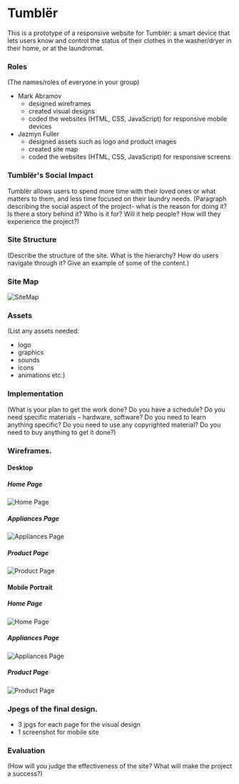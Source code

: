 # Tumblër

This is a prototype of a responsive website for Tumblër: a smart device that lets users know and control the status of their clothes in the washer/dryer in their home, or at the laundromat.

### Roles
(The names/roles of everyone in your group)
* Mark Abramov
    * designed wireframes
    * created visual designs
    * coded the websites (HTML, CSS, JavaScript) for responsive mobile devices
* Jazmyn Fuller
    * designed assets such as logo and product images
    * created site map
    * coded the websites (HTML, CSS, JavaScript) for responsive screens

### Tumblër's Social Impact

Tumblër allows users to spend more time with their loved ones or what matters to them, and less time focused on their laundry needs. 
(Paragraph describing the social aspect of the project- what is the reason for doing it? Is there a story behind it? Who is it for? Will it help people? How will they experience the project?)

### Site Structure
 (Describe the structure of the site. What is the hierarchy? How do users navigate through it? Give an example of some of the content.)

### Site Map
![SiteMap](https://github.com/JazmynFuller/iot-tumbler/blob/master/wireframes/sitemap.jpg?raw=true)

### Assets
 (List any assets needed: 
 * logo
 * graphics
 * sounds
 * icons
 * animations
 etc.)

### Implementation
(What is your plan to get the work done? Do you have a
   schedule? Do you need specific materials – hardware, software? Do you need to
    learn anything specific? Do you need to use any copyrighted material? Do you
    need to buy anything to get it done?)
    
### Wireframes. 
#### Desktop
##### Home Page
![Home Page](https://github.com/JazmynFuller/iot-tumbler/blob/master/wireframes/HOME%20PAGE%20desktop.png?raw=true)
##### Appliances Page
![Appliances Page](https://github.com/JazmynFuller/iot-tumbler/blob/master/wireframes/APPLIANCES%20desktop.png?raw=true)
##### Product Page
![Product Page](https://github.com/JazmynFuller/iot-tumbler/blob/master/wireframes/PRODUCT%20desktop.png?raw=true)

#### Mobile Portrait
##### Home Page
![Home Page](https://github.com/JazmynFuller/iot-tumbler/blob/master/wireframes/HOME%20PAGE%20Mobile%20Portrait.png?raw=true)
##### Appliances Page
![Appliances Page](https://github.com/JazmynFuller/iot-tumbler/blob/master/wireframes/APPLIANCES%20Mobile%20Portrait.png?raw=true)
##### Product Page
![Product Page](https://github.com/JazmynFuller/iot-tumbler/blob/master/wireframes/PRODUCT%20Mobile%20Portrait.png?raw=true)

### Jpegs of the final design.
* 3 jpgs for each page for the visual design
* 1 screenshot for mobile site

### Evaluation
(How will you judge the effectiveness of the site? What will make
the project a success?)
